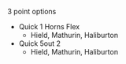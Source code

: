 3 point options
- Quick 1 Horns Flex
	- Hield, Mathurin, Haliburton
- Quick 5out 2
	- Hield, Mathurin, Haliburton